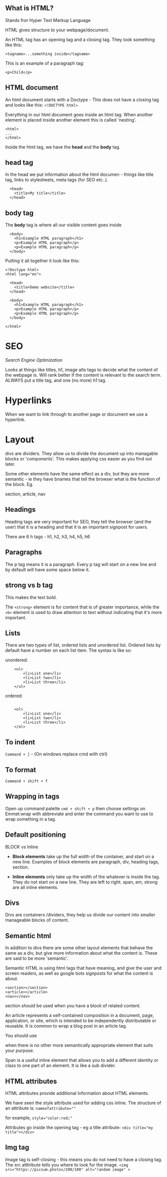 ## What is HTML?

Stands fror Hyper Text Markup Language

HTML gives structure to your webpage/document. 

An HTML tag has an opening tag and a closing tag. They look something like this:

```
<tagname>...something inside</tagname>
```

This is an example of a paragraph tag:
```
<p>Child</p>
```

## HTML document

An html document starts with a Doctype - This does not have a closing tag and looks like this: `<!DOCTYPE html>`

Everything in our html document goes inside an html tag. When another element is placed inside another element this is called 'nesting'.

```
<html>
...
</html>
```

Inside the html tag, we have the **head** and the **body** tag.

## head tag
In the head we put information about the html documen - things like title tag, links to stylesheets, meta tags (for SEO etc..).


```
  <head>
    <title>My title</title>
  </head>
```


## body tag
The **body** tag is where all our visible content goes inside

```
  <body>
    <h1>Example HTML paragraph</h1>
    <p>Example HTML paragraph</p>
    <p>Example HTML paragraph</p>
  </body>
```

Putting it all together it look like this:

```
<!Doctype html>
<html lang="en">

  <head>
    <title>Demo website</title>
  </head>

  <body>
    <h1>Example HTML paragraph</h1>
    <p>Example HTML paragraph</p>
    <p>Example HTML paragraph</p>
  </body>

</html>

```


# SEO
_Search Engine Optimization_

Looks at things like titles, h1, image alts tags to decide what the content of the webpage is. Will rank better if the content is relevant to the search term.
ALWAYS put a title tag, and one (no more) h1 tag.

# Hyperlinks

When we want to link through to another page or document we use a hyperlink. 


# Layout

divs are dividers. They allow us to divide the document up into managable blocks or 'components'. This makes applying css easier as you find out later.

Some other elements have the same effect as a div, but they are more semantic - ie they have bnames that tell the browser what is the function of the block. Eg.

section, article, nav 


## Headings

Heading tags are very important for SEO, they tell the browser (and the user) that it is a heading and that it is an important signpost for users.

There are 6 h tags - h1, h2, h3, h4, h5, h6

## Paragraphs

The p tag means it is a paragraph. Every p tag will start on a new line and by default will have some space below it.

## strong vs b tag
This makes the text bold.

The `<strong>` element is for content that is of greater importance, while the `<b>` element is used to draw attention to text without indicating that it's more important.

## Lists
There are two types of list, ordered lists and unordered list. Ordered lists by default have a number on each list item. The syntax is like so:

unordered:
```
    <ul>
        <li>List one</li>
        <li>List two</li>
        <li>List three</li>
    </ul>

```
ordered:
```

    <ol>
        <li>List one</li>
        <li>List two</li>
        <li>List three</li>
    </ol>
```


## To indent
`Command + ]`  - (On windows replace cmd with ctrl)

## To format
`Command + shift + f`

## Wrapping in tags
Open up command palette `cmd + shift + p` then choose settings on Emmet:wrap with abbreviate and enter the command you want to use to wrap something in a tag. 

## Default positioning
BLOCK vs Inline

- **Block elements** take up the full width of the container, and start on a new line. Examples of block elements are paragraph, div, heading tags, section.

- **Inline elements** only take up the width of the whatever is inside the tag. They do not start on a new line. They are left to right.
span, em, strong are all inline elements.

## Divs
Divs are containers /dividers, they help us divide our content into smaller manageable blocks of content.

## Semantic html
In addition to divs there are some other layout elements that behave the same as a div, but give more information about what the content is. These are said to be more 'semantic'.

Semantic HTML is using html tags that have meaning, and give the user and screen readers, as well as google bots signposts for what the content is about.

```
<section></section>
<article></article>
<nav></nav>
```

section should be used when you have a block of related content.

An article represents a self-contained composition in a document, page, application, or site, which is intended to be independently distributable or reusable. It is common to wrap a blog post in an article tag.

You should use <div> when there is no other more semantically appropriate element that suits your purpose. 

Span is a useful inline element that allows you to add a different identity or class to one part of an element. It is like a sub divider.

## HTML attributes
HTML attributes provide additional information about HTML elements.

We have seen the style attribute used for adding css inline. The structure of an attribute is:
` nameofattribute="" `

for example, `style="color:red;"` 

Attributes go inside the opening tag - eg a title attribute: 
`<div title="my title"></div>`

## Img tag

Image tag is self-closing - this means you do not need to have a closing tag. The src atttribute tells you where to look for the image.
`<img src="https://picsum.photos/200/100" alt="random image" >`


